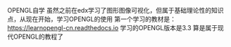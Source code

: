 OPENGL自学
虽然之前在edx学习了图形图像可视化，但属于基础理论性的知识点，从现在开始，学习OPENGL的使用
第一个学习的教材是：https://learnopengl-cn.readthedocs.io 学习的OPENGL版本是3.3 算是属于现代OPENGL的教程了
